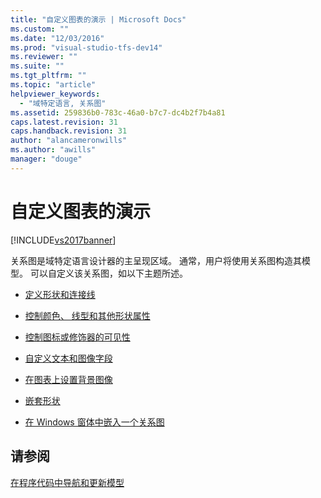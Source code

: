 ```yaml
---
title: "自定义图表的演示 | Microsoft Docs"
ms.custom: ""
ms.date: "12/03/2016"
ms.prod: "visual-studio-tfs-dev14"
ms.reviewer: ""
ms.suite: ""
ms.tgt_pltfrm: ""
ms.topic: "article"
helpviewer_keywords: 
  - "域特定语言, 关系图"
ms.assetid: 259836b0-783c-46a0-b7c7-dc4b2f7b4a81
caps.latest.revision: 31
caps.handback.revision: 31
author: "alancameronwills"
ms.author: "awills"
manager: "douge"
---
```

# 自定义图表的演示
[!INCLUDE[vs2017banner](../code-quality/includes/vs2017banner.md)]

关系图是域特定语言设计器的主呈现区域。  通常，用户将使用关系图构造其模型。  可以自定义该关系图，如以下主题所述。  
  
-   [定义形状和连接线](../modeling/defining-shapes-and-connectors.md)  
  
-   [控制颜色、 线型和其他形状属性](../modeling/controlling-color-line-style-and-other-shape-properties.md)  
  
-   [控制图标或修饰器的可见性](../modeling/controlling-the-visibility-of-an-icon-or-decorator.md)  
  
-   [自定义文本和图像字段](../modeling/customizing-text-and-image-fields.md)  
  
-   [在图表上设置背景图像](../modeling/setting-a-background-image-on-a-diagram.md)  
  
-   [嵌套形状](../modeling/nesting-shapes.md)  
  
-   [在 Windows 窗体中嵌入一个关系图](../modeling/embedding-a-diagram-in-a-windows-form.md)  
  
## 请参阅  
 [在程序代码中导航和更新模型](../modeling/navigating-and-updating-a-model-in-program-code.md)